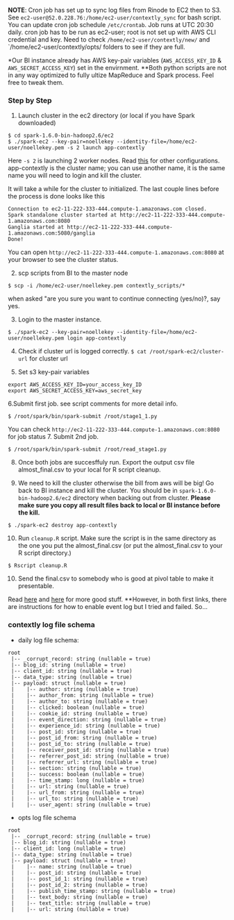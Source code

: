 __NOTE__: Cron job has set up to sync log files from Rinode to EC2 then to S3. See `ec2-user@52.0.228.76:/home/ec2-user/contextly_sync` for bash script. You can update cron job schedule `/etc/crontab`. Job runs at UTC 20:30 daily. cron job has to be run as ec2-user; root is not set up with AWS CLI credential and key. Need to check `/home/ec2-user/contextly/new/` and `/home/ec2-user/contextly/opts/ folders to see if they are full. 

*Our BI instance already has AWS key-pair variables (`AWS_ACCESS_KEY_ID` & `AWS_SECRET_ACCESS_KEY`) set in the envirnment. 
**Both python scripts are not in any way optimized to fully ultize MapReduce and Spark process. Feel free to tweak them. 

### Step by Step

1. Launch cluster in the ec2 directory (or local if you have Spark downloaded)
```
$ cd spark-1.6.0-bin-hadoop2.6/ec2
$ ./spark-ec2 --key-pair=noellekey --identity-file=/home/ec2-user/noellekey.pem -s 2 launch app-contextly
```
Here `-s 2` is launching 2 worker nodes. Read [this](http://spark.apache.org/docs/latest/ec2-scripts.html#launching-a-cluster-in-a-vpc) for other configurations. app-contextly is the cluster name; you can use another name, it is the same name you will need to login and kill the cluster. 

It will take a while for the cluster to initialized. The last couple lines before the process is done looks like this
```
Connection to ec2-11-222-333-444.compute-1.amazonaws.com closed.
Spark standalone cluster started at http://ec2-11-222-333-444.compute-1.amazonaws.com:8080
Ganglia started at http://ec2-11-222-333-444.compute-1.amazonaws.com:5080/ganglia
Done!
```
You can open `http://ec2-11-222-333-444.compute-1.amazonaws.com:8080` at your browser to see the cluster status. 


2. scp scripts from BI to the master node

```
$ scp -i /home/ec2-user/noellekey.pem contextly_scripts/* 
```
when asked "are you sure you want to continue connecting (yes/no)?, say yes. 


3. Login to the master instance. 
```
$ ./spark-ec2 --key-pair=noellekey --identity-file=/home/ec2-user/noellekey.pem login app-contextly
```

4. Check if cluster url is logged correctly. 
`$ cat /root/spark-ec2/cluster-url` for cluster url

5. Set s3 key-pair variables
```
export AWS_ACCESS_KEY_ID=your_access_key_ID
export AWS_SECRET_ACCESS_KEY=aws_secret_key
```

6.Submit first job. see script comments for more detail info.
```
$ /root/spark/bin/spark-submit /root/stage1_1.py
```
You can check `http://ec2-11-222-333-444.compute-1.amazonaws.com:8080` for job status
7. Submit 2nd job.
```
$ /root/spark/bin/spark-submit /root/read_stage1.py
```
8. Once both jobs are succesffuly run. Export the output csv file almost_final.csv to your local for R script cleanup.

9. We need to kill the cluster otherwise the bill from aws will be big! Go back to BI instance and kill the cluster. You should be in `spark-1.6.0-bin-hadoop2.6/ec2` directory when backing out from cluster. 
__Please make sure you copy all result files back to local or BI instance before the kill.__
```
$ ./spark-ec2 destroy app-contextly
```


10. Run `cleanup.R` script. Make sure the script is in the same directory as the one you put the almost_final.csv (or put the almost_final.csv to your R script directory.)
``` 
$ Rscript cleanup.R
```

10. Send the final.csv to somebody who is good at pivol table to make it presentable.

Read [here](https://www.cs.duke.edu/courses/fall15/compsci290.1/TA_Material/jungkang/how_to_run_spark_a) and [here](http://spark.apache.org/docs/latest/ec2-scripts.html) for more good stuff. **However, in both first links, there are instructions for how to enable event log but I tried and failed. So...


### contextly log file schema

- daily log file schema:
```
root
 |-- _corrupt_record: string (nullable = true)
 |-- blog_id: string (nullable = true)
 |-- client_id: string (nullable = true)
 |-- data_type: string (nullable = true)
 |-- payload: struct (nullable = true)
 |    |-- author: string (nullable = true)
 |    |-- author_from: string (nullable = true)
 |    |-- author_to: string (nullable = true)
 |    |-- clicked: boolean (nullable = true)
 |    |-- cookie_id: string (nullable = true)
 |    |-- event_direction: string (nullable = true)
 |    |-- experience_id: string (nullable = true)
 |    |-- post_id: string (nullable = true)
 |    |-- post_id_from: string (nullable = true)
 |    |-- post_id_to: string (nullable = true)
 |    |-- receiver_post_id: string (nullable = true)
 |    |-- referrer_post_id: string (nullable = true)
 |    |-- referrer_url: string (nullable = true)
 |    |-- section: string (nullable = true)
 |    |-- success: boolean (nullable = true)
 |    |-- time_stamp: long (nullable = true)
 |    |-- url: string (nullable = true)
 |    |-- url_from: string (nullable = true)
 |    |-- url_to: string (nullable = true)
 |    |-- user_agent: string (nullable = true)
```
- opts log file schema
``` 
root
 |-- _corrupt_record: string (nullable = true)
 |-- blog_id: string (nullable = true)
 |-- client_id: long (nullable = true)
 |-- data_type: string (nullable = true)
 |-- payload: struct (nullable = true)
 |    |-- name: string (nullable = true)
 |    |-- post_id: string (nullable = true)
 |    |-- post_id_1: string (nullable = true)
 |    |-- post_id_2: string (nullable = true)
 |    |-- publish_time_stamp: string (nullable = true)
 |    |-- text_body: string (nullable = true)
 |    |-- text_title: string (nullable = true)
 |    |-- url: string (nullable = true)
 ```




